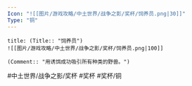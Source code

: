 ```yaml
---
Icon: "![[图片/游戏攻略/中土世界/战争之影/奖杯/饲养员.png|30]]"
Type: "铜"
---
```

```ad-common-bronze-trophy
title: (Title:: "饲养员")
![[图片/游戏攻略/中土世界/战争之影/奖杯/饲养员.png|100]]

(Comment:: "用诱饵成功吸引所有种类的野兽。")
```

#中土世界/战争之影/奖杯 #奖杯 #奖杯/铜

